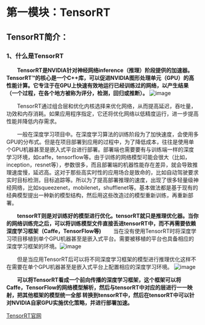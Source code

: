 # 第一模块：TensorRT

## TensorRT简介：

### 1、什么是TensorRT

&emsp;&emsp;**TensorRT是NVIDIA针对神经网络inference（推理）阶段提供的加速器。TensorRT™的核心是一个C++库，可以促进NVIDIA图形处理单元（GPU）的高性能计算。它专注于在GPU上快速有效地运行已经训练过的网络，以产生结果（一个过程，在各个地方被称为评分，检测，回归或推断）。**
![image](https://note.youdao.com/yws/public/resource/a48e105e9dcf98f685bf69937a8ead17/xmlnote/F2B7C4FA473549ED90E4D9C0865DBADE/16461)

&emsp;&emsp;TensorRT通过组合层和优化内核选择来优化网络，从而提高延迟，吞吐量，功效和内存消耗。如果应用程序指定，它还将优化网络以低精度运行，进一步提高性能并降低内存需求。

&emsp;&emsp;一般在深度学习项目中。在深度学习算法的训练阶段为了加快速度，会使用多GPU的分布式。但是在项目部署到应用的过程中，为了降低成本，往往是使用单个GPU机器甚至是嵌入式平台进行部署。部署端也需要要有与训练端一样的深度学习环境，如caffe，tensorflow等。由于训练的网络模型可能会很大（比如，inception，resnet等），参数很多，而且部署端的机器性能存在差异，就会导致推理速度慢，延迟高。这对于那些高实时性的应用场合是致命的，比如自动驾驶要求实时目标检测，目标追踪等。所以为了提高部署推理的速度，出现了很多轻量级神经网络，比如squeezenet，mobilenet，shufflenet等。基本做法都是基于现有的经典模型提出一种新的模型结构，然后用这些改造过的模型重新训练，再重新部署。

&emsp;&emsp;**tensorRT则是对训练好的模型进行优化。tensorRT就只是推理优化器。当你的网络训练完之后，可以将训练模型文件直接丢进tensorRT中，而不再需要依赖深度学习框架（Caffe，TensorFlow等)**
&emsp;&emsp;当在没有使用TensorRT时将深度学习项目移植到单个GPU机器甚至是嵌入式平台。需要被移植的平台也具备相应的深度学习框架的环境。![image](https://note.youdao.com/yws/public/resource/a48e105e9dcf98f685bf69937a8ead17/xmlnote/BD9800AD4A8A4E9685464B6E42E12CDB/16434)

&emsp;&emsp;但是当应用TensorRT后可以将不同深度学习框架的模型进行推理优化这样不在需要在单个GPU机器甚至是嵌入式平台上配置相应的深度学习环境。
![image](https://note.youdao.com/yws/public/resource/a48e105e9dcf98f685bf69937a8ead17/xmlnote/A7AC56C351CD4D62A9B4029999B0C8F6/16448)

&emsp;&emsp;**可以将TensorRT看成一个前向传播的深度学习框架，这个框架可以将Caffe，TensorFlow的网络模型解析，然后与tensorRT中对应的层进行一一映射，把其他框架的模型统一全部 转换到tensorRT中，然后在tensorRT中可以针对NVIDIA自家GPU实施优化策略，并进行部署加速。**

[TensorRT官网](https://docs.nvidia.com/deeplearning/sdk/tensorrt-developer-guide/index.html)



